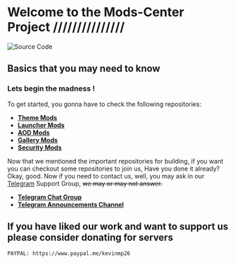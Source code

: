 # Welcome to the Mods-Center Project ///////////////

![Source Code](https://telegra.ph/file/5d6102866f37abb10a276.jpg)

## Basics that you may need to know

### Lets begin the madness !

To get started, you gonna have to check the following repositories:

* [**Theme Mods**](https://github.com/Mods-Center/Miui_Theme_Mod)
* [**Launcher Mods**](https://github.com/Mods-Center/Miui_Launcher_Mod)
* [**AOD Mods**](https://github.com/Mods-Center/Miui_Always_On_Display_Mod)
* [**Gallery Mods**](https://github.com/Mods-Center/Miui_Gallery_Mod)
* [**Security Mods**](https://github.com/Mods-Center/MiuiSecurityMod)

Now that we mentioned the important repositories for building, if you want you can checkout some repositories to join us, 
Have you done it already? Okay, good. Now if you need to contact us, well, you may ask in our [Telegram](https://t.me/bootloop_discussion) Support Group, ~~we may or may not answer.~~

 * [**Telegram Chat Group**](https://t.me/bootloop_discussion)
 * [**Telegram Announcements Channel**](https://t.me/kashis_cringey_stuffs)

## If you have liked our work and want to support us please consider donating for servers

```bash
PAYPAL: https://www.paypal.me/kevinmp26
```

